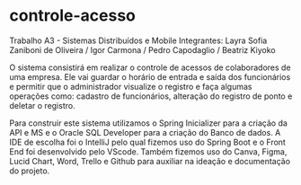 # controle-acesso
Trabalho A3 - Sistemas Distribuídos e Mobile
Integrantes: Layra Sofia Zaniboni de Oliveira / Igor Carmona / Pedro Capodaglio / Beatriz Kiyoko

O sistema consistirá em realizar o controle de acessos de colaboradores de uma empresa. Ele vai guardar o horário de entrada e saída dos funcionários e permitir que o administrador visualize o registro e faça algumas operações como: cadastro de funcionários, alteração do registro de ponto e deletar o registro.

Para construir este sistema utilizamos o Spring Inicializer para a criação da API e MS e o Oracle SQL Developer para a criação do Banco de dados. A IDE de escolha foi o IntelliJ pelo qual fizemos uso do Spring Boot e o Front End foi desenvolvido pelo VScode. Também fizemos uso do Canva, Figma, Lucid Chart, Word, Trello e Github para auxiliar na ideação e documentação do projeto.
